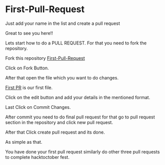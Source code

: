 # First-Pull-Request
Just add your name in the list and create a pull request

Great to see you here!!

Lets start how to do a PULL REQUEST.
For that you need to fork the repository.

Fork this repository 
[First-Pull-Request](https://github.com/HacktoberFest-CU/First-Pull-Request)

Click on Fork Button.

After that open the file which you want to do changes.

[First PR](https://github.com/HacktoberFest-CU/First-Pull-Request/blob/master/First%20PR) is our first file.

Click on the edit button and add your details in the mentioned format.

Last Click on Commit Changes.

After commit you need to do final pull request for that go to pull request section in the repository and click new pull request.

After that Click create pull request and its done.

As simple as that.

You have done your first pull request similarly do other three pull requests to complete hacktoctober fest.
